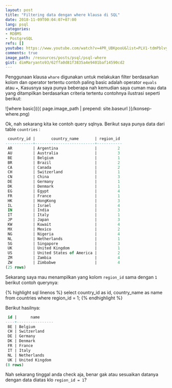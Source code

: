 ```yaml
---
layout: post
title: "Filtering data dengan where klausa di SQL"
date: 2018-11-09T00:04:07+07:00
lang: psql
categories:
- RDBMS
- PostgreSQL
refs: []
youtube: https://www.youtube.com/watch?v=4PR_UBKpooU&list=PLV1-tdmPblvypZXSk2GC932nludT345xk&index=7
comments: true
image_path: /resources/posts/psql/psql-where
gist: dimMaryanto93/62ffa0d81f3835a4e9401baf14590cd2
---
```


Penggunaan klausa `whare` digunakan untuk melakukan filter berdasarkan kolom dan operator tertentu contoh paling basic adalah operator `equals` atau `=`, Kasusnya saya punya beberapa nah kemudian saya cuman mau data yang ditampilkan berdasarkan criteria tertentu contohnya ilustrasi seperti berikut:

![where basic]({{ page.image_path | prepend: site.baseurl }}/konsep-where.png)

Ok, nah sekarang kita ke contoh query sqlnya. Berikut saya punya data dari table `countries` :

```sql
 country_id |       country_name       | region_id 
------------+--------------------------+-----------
 AR         | Argentina                |         2
 AU         | Australia                |         3
 BE         | Belgium                  |         1
 BR         | Brazil                   |         2
 CA         | Canada                   |         2
 CH         | Switzerland              |         1
 CN         | China                    |         3
 DE         | Germany                  |         1
 DK         | Denmark                  |         1
 EG         | Egypt                    |         4
 FR         | France                   |         1
 HK         | HongKong                 |         3
 IL         | Israel                   |         4
 IN         | India                    |         3
 IT         | Italy                    |         1
 JP         | Japan                    |         3
 KW         | Kuwait                   |         4
 MX         | Mexico                   |         2
 NG         | Nigeria                  |         4
 NL         | Netherlands              |         1
 SG         | Singapore                |         3
 UK         | United Kingdom           |         1
 US         | United States of America |         2
 ZM         | Zambia                   |         4
 ZW         | Zimbabwe                 |         4
(25 rows)
```

Sekarang saya mau menampilkan yang kolom `region_id` sama dengan `1` berikut contoh querynya:

{% highlight sql linenos %}
select 
    country_id      as id,
    country_name    as name
from countries
where region_id = 1;
{% endhighlight %}

Berikut hasilnya:

```sql
 id |      name      
----+----------------
 BE | Belgium
 CH | Switzerland
 DE | Germany
 DK | Denmark
 FR | France
 IT | Italy
 NL | Netherlands
 UK | United Kingdom
(8 rows)
```

Nah sekarang tinggal anda check aja, benar gak atau sesuaikan datanya dengan data diatas klo `region_id = 1`?